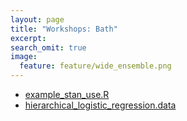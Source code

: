 ```yaml
---
layout: page
title: "Workshops: Bath"
excerpt:
search_omit: true
image:
  feature: feature/wide_ensemble.png
---
```


- [example_stan_use.R](/workshops/bath/example_stan_use.R)
- [hierarchical_logistic_regression.data](/workshops/bath/hierarchical_logistic_regression.data)
